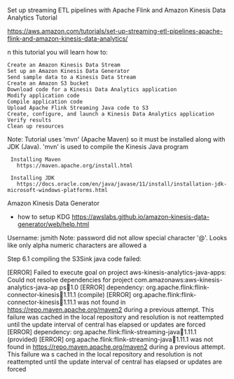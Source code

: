 
Set up streaming ETL pipelines
with Apache Flink and Amazon Kinesis Data Analytics
Tutorial

https://aws.amazon.com/tutorials/set-up-streaming-etl-pipelines-apache-flink-and-amazon-kinesis-data-analytics/

n this tutorial you will learn how to:

    Create an Amazon Kinesis Data Stream
    Set up an Amazon Kinesis Data Generator
    Send sample data to a Kinesis Data Stream
    Create an Amazon S3 bucket
    Download code for a Kinesis Data Analytics application
    Modify application code
    Compile application code
    Upload Apache Flink Streaming Java code to S3
    Create, configure, and launch a Kinesis Data Analytics application
    Verify results
    Clean up resources

 Note: Tutorial uses 'mvn' (Apache Maven) so it must be installed along
     with JDK (Java). 'mvn' is used to compile the Kinesis Java program

     Installing Maven
       https://maven.apache.org/install.html

     Installing JDK
       https://docs.oracle.com/en/java/javase/11/install/installation-jdk-microsoft-windows-platforms.html


Amazon Kinesis Data Generator
  - how to setup KDG
  https://awslabs.github.io/amazon-kinesis-data-generator/web/help.html

  Username: jsmith
       Note: password did not allow special character '@'.
             Looks like only alpha numeric characters are allowed
         a


Step 6.1 compiling the S3Sink java code failed:

[ERROR] Failed to execute goal on project aws-kinesis-analytics-java-apps: Could not resolve dependencies for project com.amazonaws:aws-kinesis-analytics-java-ap
ps:jar:1.0
[ERROR] dependency: org.apache.flink:flink-connector-kinesis:jar:1.11.1 (compile)
[ERROR]         org.apache.flink:flink-connector-kinesis:jar:1.11.1 was not found in https://repo.maven.apache.org/maven2 during a previous attempt. This failure
 was cached in the local repository and resolution is not reattempted until the update interval of central has elapsed or updates are forced
[ERROR] dependency: org.apache.flink:flink-streaming-java:jar:1.11.1 (provided)
[ERROR]         org.apache.flink:flink-streaming-java:jar:1.11.1 was not found in https://repo.maven.apache.org/maven2 during a previous attempt. This failure wa
s cached in the local repository and resolution is not reattempted until the update interval of central has elapsed or updates are forced



